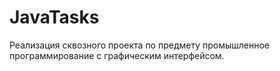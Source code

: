 # JavaTasks
Реализация сквозного проекта по предмету промышленное программирование с графическим интерфейсом.
